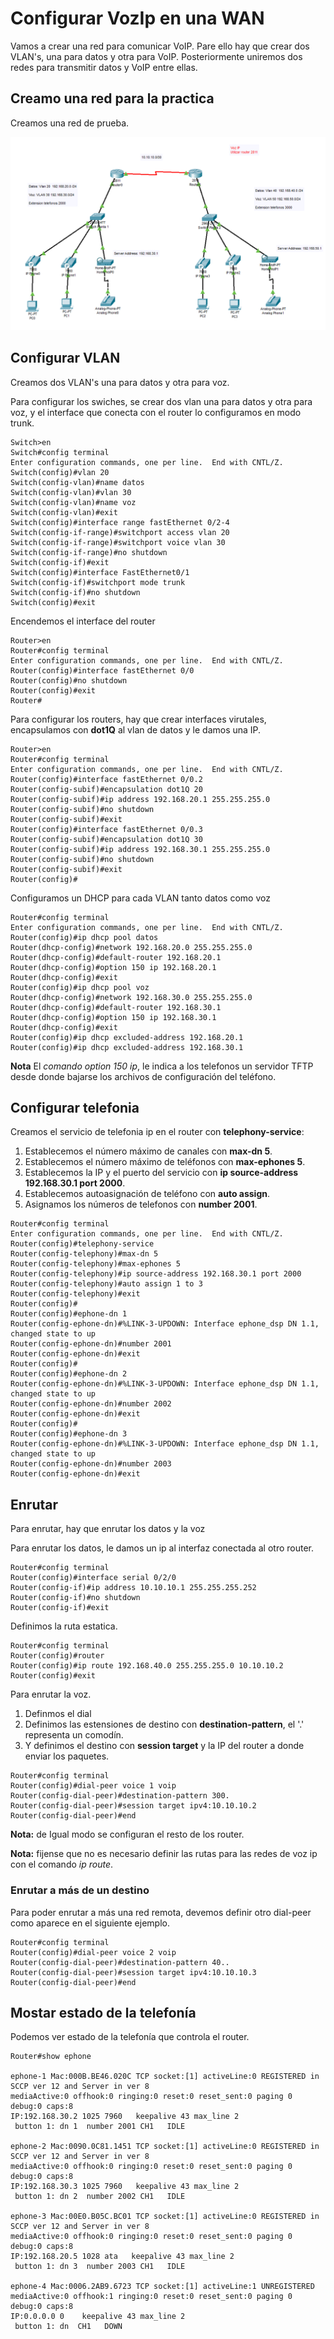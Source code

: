 # Configurar VozIp en una WAN

Vamos a crear una red para comunicar VoIP. Pare ello hay que crear dos VLAN's, una para datos y otra para VoIP.
Posteriormente uniremos dos redes para transmitir datos y VoIP entre ellas.

## Creamo una red para la practica

Creamos una red de prueba.

![VoIP](Imagenes/VoIP-Router.png)

## Configurar VLAN

Creamos dos VLAN's una para datos y otra para voz.

Para configurar los swiches, se crear dos vlan una para datos y otra para voz,
y el interface que conecta con el router lo configuramos en modo trunk.

``` cisco ios
Switch>en
Switch#config terminal
Enter configuration commands, one per line.  End with CNTL/Z.
Switch(config)#vlan 20
Switch(config-vlan)#name datos
Switch(config-vlan)#vlan 30
Switch(config-vlan)#name voz
Switch(config-vlan)#exit
Switch(config)#interface range fastEthernet 0/2-4
Switch(config-if-range)#switchport access vlan 20
Switch(config-if-range)#switchport voice vlan 30
Switch(config-if-range)#no shutdown
Switch(config-if)#exit
Switch(config)#interface FastEthernet0/1
Switch(config-if)#switchport mode trunk
Switch(config-if)#no shutdown
Switch(config)#exit
```

Encendemos el interface del router

``` cisco ios
Router>en
Router#config terminal
Enter configuration commands, one per line.  End with CNTL/Z.
Router(config)#interface fastEthernet 0/0
Router(config)#no shutdown
Router(config)#exit
Router#
```

Para configurar los routers, hay que crear interfaces virutales,
encapsulamos con **dot1Q** al vlan de datos y le damos una IP.

``` cisco ios
Router>en
Router#config terminal
Enter configuration commands, one per line.  End with CNTL/Z.
Router(config)#interface fastEthernet 0/0.2
Router(config-subif)#encapsulation dot1Q 20
Router(config-subif)#ip address 192.168.20.1 255.255.255.0
Router(config-subif)#no shutdown
Router(config-subif)#exit
Router(config)#interface fastEthernet 0/0.3
Router(config-subif)#encapsulation dot1Q 30
Router(config-subif)#ip address 192.168.30.1 255.255.255.0
Router(config-subif)#no shutdown
Router(config-subif)#exit
Router(config)#
```

Configuramos un DHCP para cada VLAN tanto datos como voz

``` cisco ios
Router#config terminal
Enter configuration commands, one per line.  End with CNTL/Z.
Router(config)#ip dhcp pool datos
Router(dhcp-config)#network 192.168.20.0 255.255.255.0
Router(dhcp-config)#default-router 192.168.20.1
Router(dhcp-config)#option 150 ip 192.168.20.1
Router(dhcp-config)#exit
Router(config)#ip dhcp pool voz
Router(dhcp-config)#network 192.168.30.0 255.255.255.0
Router(dhcp-config)#default-router 192.168.30.1
Router(dhcp-config)#option 150 ip 192.168.30.1
Router(dhcp-config)#exit
Router(config)#ip dhcp excluded-address 192.168.20.1
Router(config)#ip dhcp excluded-address 192.168.30.1
```

**Nota** El *comando option 150 ip*, le indica a los telefonos un servidor TFTP desde donde bajarse los archivos de configuración del teléfono.

## Configurar telefonia

Creamos el servicio de telefonia ip en el router con **telephony-service**:

1. Establecemos el número máximo de canales con **max-dn 5**.
2. Establecemos el número máximo de teléfonos con **max-ephones 5**.
3. Establecemos la IP y el puerto del servicio con **ip source-address 192.168.30.1 port 2000**.
4. Establecemos autoasignación de teléfono con **auto assign**.
5. Asignamos los números de telefonos con **number 2001**.

``` cisco ios
Router#config terminal
Enter configuration commands, one per line.  End with CNTL/Z.
Router(config)#telephony-service 
Router(config-telephony)#max-dn 5
Router(config-telephony)#max-ephones 5
Router(config-telephony)#ip source-address 192.168.30.1 port 2000
Router(config-telephony)#auto assign 1 to 3
Router(config-telephony)#exit
Router(config)#
Router(config)#ephone-dn 1
Router(config-ephone-dn)#%LINK-3-UPDOWN: Interface ephone_dsp DN 1.1, changed state to up
Router(config-ephone-dn)#number 2001
Router(config-ephone-dn)#exit
Router(config)#
Router(config)#ephone-dn 2
Router(config-ephone-dn)#%LINK-3-UPDOWN: Interface ephone_dsp DN 1.1, changed state to up
Router(config-ephone-dn)#number 2002
Router(config-ephone-dn)#exit
Router(config)#
Router(config)#ephone-dn 3
Router(config-ephone-dn)#%LINK-3-UPDOWN: Interface ephone_dsp DN 1.1, changed state to up
Router(config-ephone-dn)#number 2003
Router(config-ephone-dn)#exit
```

## Enrutar

Para enrutar, hay que enrutar los datos y la voz

Para enrutar los datos, le damos un ip al interfaz conectada al otro router.

``` cisco ios
Router#config terminal
Router(config)#interface serial 0/2/0
Router(config-if)#ip address 10.10.10.1 255.255.255.252
Router(config-if)#no shutdown
Router(config-if)#exit
```

Definimos la ruta estatica.

``` cisco ios
Router#config terminal
Router(config)#router 
Router(config)#ip route 192.168.40.0 255.255.255.0 10.10.10.2
Router(config)#exit
```

Para enrutar la voz.

1. Definmos el dial
2. Definimos las estensiones de destino con **destination-pattern**,
el '.' representa un comodín.
3. Y definimos el destino con **session target** y la IP del router a donde enviar los paquetes.

``` cisco ios
Router#config terminal
Router(config)#dial-peer voice 1 voip 
Router(config-dial-peer)#destination-pattern 300.
Router(config-dial-peer)#session target ipv4:10.10.10.2
Router(config-dial-peer)#end
```

**Nota:** de Igual modo se configuran el resto de los router.

**Nota:** fijense que no es necesario definir las rutas para las redes de voz ip con el comando *ip route*.

### Enrutar a más de un destino

Para poder enrutar a más una red remota, devemos definir otro dial-peer como aparece en el siguiente ejemplo.

``` cisco ios
Router#config terminal
Router(config)#dial-peer voice 2 voip 
Router(config-dial-peer)#destination-pattern 40..
Router(config-dial-peer)#session target ipv4:10.10.10.3
Router(config-dial-peer)#end
```

## Mostar estado de la telefonía

Podemos ver estado de la telefonía que controla el router.

``` cisco ios
Router#show ephone 

ephone-1 Mac:000B.BE46.020C TCP socket:[1] activeLine:0 REGISTERED in SCCP ver 12 and Server in ver 8
mediaActive:0 offhook:0 ringing:0 reset:0 reset_sent:0 paging 0 debug:0 caps:8
IP:192.168.30.2 1025 7960   keepalive 43 max_line 2
 button 1: dn 1  number 2001 CH1   IDLE

ephone-2 Mac:0090.0C81.1451 TCP socket:[1] activeLine:0 REGISTERED in SCCP ver 12 and Server in ver 8
mediaActive:0 offhook:0 ringing:0 reset:0 reset_sent:0 paging 0 debug:0 caps:8
IP:192.168.30.3 1025 7960   keepalive 43 max_line 2
 button 1: dn 2  number 2002 CH1   IDLE

ephone-3 Mac:00E0.B05C.BC01 TCP socket:[1] activeLine:0 REGISTERED in SCCP ver 12 and Server in ver 8
mediaActive:0 offhook:0 ringing:0 reset:0 reset_sent:0 paging 0 debug:0 caps:8
IP:192.168.20.5 1028 ata   keepalive 43 max_line 2
 button 1: dn 3  number 2003 CH1   IDLE

ephone-4 Mac:0006.2AB9.6723 TCP socket:[1] activeLine:1 UNREGISTERED
mediaActive:0 offhook:1 ringing:0 reset:0 reset_sent:0 paging 0 debug:0 caps:8
IP:0.0.0.0 0    keepalive 43 max_line 2
 button 1: dn  CH1   DOWN
```
